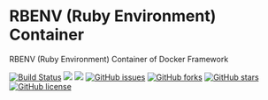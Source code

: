 # RBENV (Ruby Environment) Container
RBENV (Ruby Environment) Container of Docker Framework

[![Build Status](https://travis-ci.org/dockerframework/rbenv.svg?branch=master)](https://travis-ci.org/dockerframework/rbenv) [![](https://images.microbadger.com/badges/image/dockerframework/rbenv:18.04-2.7.1.svg)](https://microbadger.com/images/dockerframework/rbenv:18.04-2.7.1 "Layers") [![](https://images.microbadger.com/badges/version/dockerframework/rbenv:18.04-2.7.1.svg)](https://microbadger.com/images/dockerframework/rbenv:18.04-2.7.1 "Version") [![GitHub issues](https://img.shields.io/github/issues/dockerframework/rbenv.svg)](https://github.com/dockerframework/rbenv/issues) [![GitHub forks](https://img.shields.io/github/forks/dockerframework/rbenv.svg)](https://github.com/dockerframework/rbenv/network) [![GitHub stars](https://img.shields.io/github/stars/dockerframework/rbenv.svg)](https://github.com/dockerframework/rbenv/stargazers) [![GitHub license](https://img.shields.io/badge/license-MIT-blue.svg)](https://raw.githubusercontent.com/dockerframework/rbenv/master/LICENSE)
